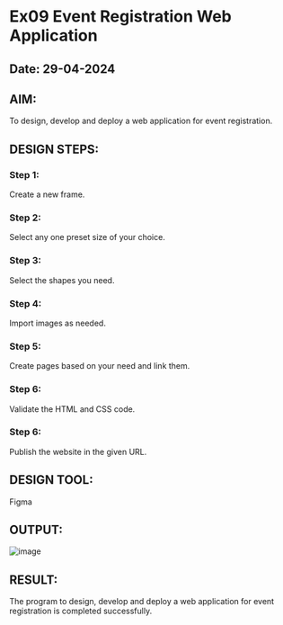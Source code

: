 # Ex09 Event Registration Web Application
## Date: 29-04-2024

## AIM:
To design, develop and deploy a web application for event registration.

## DESIGN STEPS:

### Step 1:
Create a new frame.

### Step 2:
Select any one preset size of your choice.

### Step 3:
Select the shapes you need.

### Step 4:
Import images as needed.

### Step 5:
Create pages based on your need and link them.

### Step 6:

Validate the HTML and CSS code.

### Step 6:

Publish the website in the given URL.

## DESIGN TOOL:
Figma

## OUTPUT:

![image](https://github.com/Abishai95141/Figma/assets/139335314/778af50b-8414-4882-b327-babaf83ca167)


## RESULT:
The program to design, develop and deploy a web application for event registration is completed successfully.
